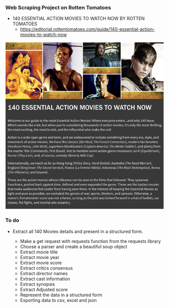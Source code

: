 ### Web Scraping Project on Rotten Tomatoes
- 140 ESSENTIAL ACTION MOVIES TO WATCH NOW BY ROTTEN TOMATOES
    - https://editorial.rottentomatoes.com/guide/140-essential-action-movies-to-watch-now


<img src = 'https://github.com/StMorris/web_scraping/blob/main/rotten_tomatoes_140_action_movies/resized_image.png'>


### To do    
   - Extract all 140 Movies details and present in a structured form.
    
       - Make a get request with requests function from the requests library
       - Choose a parser and create a beautiful soup object
       - Extract movie title
       - Extract movie year
       - Extract movie score
       - Extract critics consensus
       - Extract director names
       - Extract cast information
       - Extract synopsis
       - Extract Adjusted score
       - Represent the data in a structured form
       - Exporting data to csv, excel and json

